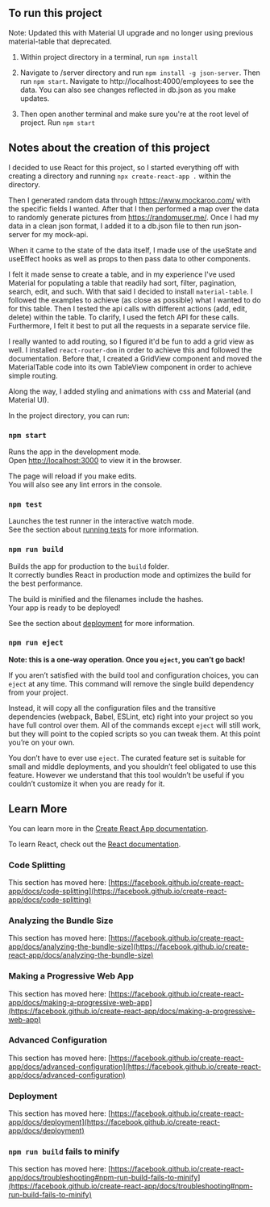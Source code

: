 ## To run this project
Note: Updated this with Material UI upgrade and no longer using previous material-table that deprecated. 

1.  Within project directory in a terminal, run `npm install`

2.  Navigate to /server directory and run `npm install -g json-server`.
    Then run `npm start`. Navigate to http://localhost:4000/employees to see the data. You can also see changes reflected in db.json as you make updates.

3.  Then open another terminal and make sure you're at the root level of project.
    Run `npm start`

## Notes about the creation of this project

I decided to use React for this project, so I started everything off with creating a directory and running `npx create-react-app .` within the directory.

Then I generated random data through https://www.mockaroo.com/ with the specific fields I wanted. After that I then performed a map over the data to randomly generate pictures from https://randomuser.me/.
Once I had my data in a clean json format, I added it to a db.json file to then run json-server for my mock-api.

When it came to the state of the data itself, I made use of the useState and useEffect hooks as well as props to then pass data to other components.

I felt it made sense to create a table, and in my experience I've used Material for
populating a table that readily had sort, filter, pagination, search, edit, and such.
With that said I decided to install `material-table`. I followed the examples to achieve (as close as possible) what I wanted to do for this table. Then I tested the api calls with different actions (add, edit, delete) within the table. To clarify, I used the fetch API for these calls. Furthermore, I felt it best to put all the requests in a separate service file.

I really wanted to add routing, so I figured it'd be fun to add a grid view as well.
I installed `react-router-dom` in order to achieve this and followed the documentation. Before that, I created a GridView component and moved the MaterialTable code into its own TableView component in order to achieve simple routing.

Along the way, I added styling and animations with css and Material (and Material UI).

In the project directory, you can run:

### `npm start`

Runs the app in the development mode.\
Open [http://localhost:3000](http://localhost:3000) to view it in the browser.

The page will reload if you make edits.\
You will also see any lint errors in the console.

### `npm test`

Launches the test runner in the interactive watch mode.\
See the section about [running tests](https://facebook.github.io/create-react-app/docs/running-tests) for more information.

### `npm run build`

Builds the app for production to the `build` folder.\
It correctly bundles React in production mode and optimizes the build for the best performance.

The build is minified and the filenames include the hashes.\
Your app is ready to be deployed!

See the section about [deployment](https://facebook.github.io/create-react-app/docs/deployment) for more information.

### `npm run eject`

**Note: this is a one-way operation. Once you `eject`, you can’t go back!**

If you aren’t satisfied with the build tool and configuration choices, you can `eject` at any time. This command will remove the single build dependency from your project.

Instead, it will copy all the configuration files and the transitive dependencies (webpack, Babel, ESLint, etc) right into your project so you have full control over them. All of the commands except `eject` will still work, but they will point to the copied scripts so you can tweak them. At this point you’re on your own.

You don’t have to ever use `eject`. The curated feature set is suitable for small and middle deployments, and you shouldn’t feel obligated to use this feature. However we understand that this tool wouldn’t be useful if you couldn’t customize it when you are ready for it.

## Learn More

You can learn more in the [Create React App documentation](https://facebook.github.io/create-react-app/docs/getting-started).

To learn React, check out the [React documentation](https://reactjs.org/).

### Code Splitting

This section has moved here: [https://facebook.github.io/create-react-app/docs/code-splitting](https://facebook.github.io/create-react-app/docs/code-splitting)

### Analyzing the Bundle Size

This section has moved here: [https://facebook.github.io/create-react-app/docs/analyzing-the-bundle-size](https://facebook.github.io/create-react-app/docs/analyzing-the-bundle-size)

### Making a Progressive Web App

This section has moved here: [https://facebook.github.io/create-react-app/docs/making-a-progressive-web-app](https://facebook.github.io/create-react-app/docs/making-a-progressive-web-app)

### Advanced Configuration

This section has moved here: [https://facebook.github.io/create-react-app/docs/advanced-configuration](https://facebook.github.io/create-react-app/docs/advanced-configuration)

### Deployment

This section has moved here: [https://facebook.github.io/create-react-app/docs/deployment](https://facebook.github.io/create-react-app/docs/deployment)

### `npm run build` fails to minify

This section has moved here: [https://facebook.github.io/create-react-app/docs/troubleshooting#npm-run-build-fails-to-minify](https://facebook.github.io/create-react-app/docs/troubleshooting#npm-run-build-fails-to-minify)
